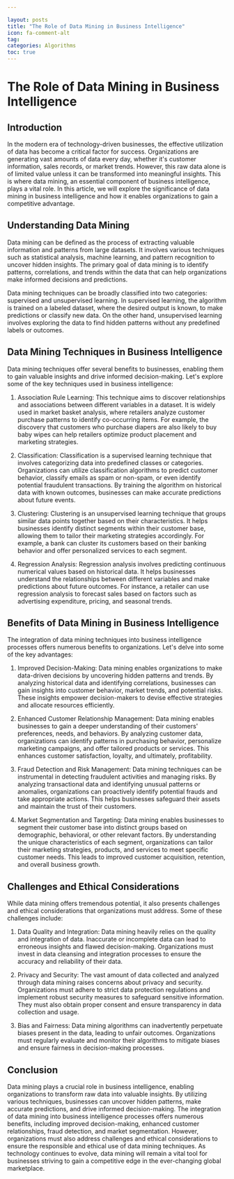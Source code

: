 ```yaml
---

layout: posts
title: "The Role of Data Mining in Business Intelligence"
icon: fa-comment-alt
tag:      
categories: Algorithms
toc: true
---
```




# The Role of Data Mining in Business Intelligence

## Introduction

In the modern era of technology-driven businesses, the effective utilization of data has become a critical factor for success. Organizations are generating vast amounts of data every day, whether it's customer information, sales records, or market trends. However, this raw data alone is of limited value unless it can be transformed into meaningful insights. This is where data mining, an essential component of business intelligence, plays a vital role. In this article, we will explore the significance of data mining in business intelligence and how it enables organizations to gain a competitive advantage.

## Understanding Data Mining

Data mining can be defined as the process of extracting valuable information and patterns from large datasets. It involves various techniques such as statistical analysis, machine learning, and pattern recognition to uncover hidden insights. The primary goal of data mining is to identify patterns, correlations, and trends within the data that can help organizations make informed decisions and predictions.

Data mining techniques can be broadly classified into two categories: supervised and unsupervised learning. In supervised learning, the algorithm is trained on a labeled dataset, where the desired output is known, to make predictions or classify new data. On the other hand, unsupervised learning involves exploring the data to find hidden patterns without any predefined labels or outcomes.

## Data Mining Techniques in Business Intelligence

Data mining techniques offer several benefits to businesses, enabling them to gain valuable insights and drive informed decision-making. Let's explore some of the key techniques used in business intelligence:

1. Association Rule Learning: This technique aims to discover relationships and associations between different variables in a dataset. It is widely used in market basket analysis, where retailers analyze customer purchase patterns to identify co-occurring items. For example, the discovery that customers who purchase diapers are also likely to buy baby wipes can help retailers optimize product placement and marketing strategies.

2. Classification: Classification is a supervised learning technique that involves categorizing data into predefined classes or categories. Organizations can utilize classification algorithms to predict customer behavior, classify emails as spam or non-spam, or even identify potential fraudulent transactions. By training the algorithm on historical data with known outcomes, businesses can make accurate predictions about future events.

3. Clustering: Clustering is an unsupervised learning technique that groups similar data points together based on their characteristics. It helps businesses identify distinct segments within their customer base, allowing them to tailor their marketing strategies accordingly. For example, a bank can cluster its customers based on their banking behavior and offer personalized services to each segment.

4. Regression Analysis: Regression analysis involves predicting continuous numerical values based on historical data. It helps businesses understand the relationships between different variables and make predictions about future outcomes. For instance, a retailer can use regression analysis to forecast sales based on factors such as advertising expenditure, pricing, and seasonal trends.

## Benefits of Data Mining in Business Intelligence

The integration of data mining techniques into business intelligence processes offers numerous benefits to organizations. Let's delve into some of the key advantages:

1. Improved Decision-Making: Data mining enables organizations to make data-driven decisions by uncovering hidden patterns and trends. By analyzing historical data and identifying correlations, businesses can gain insights into customer behavior, market trends, and potential risks. These insights empower decision-makers to devise effective strategies and allocate resources efficiently.

2. Enhanced Customer Relationship Management: Data mining enables businesses to gain a deeper understanding of their customers' preferences, needs, and behaviors. By analyzing customer data, organizations can identify patterns in purchasing behavior, personalize marketing campaigns, and offer tailored products or services. This enhances customer satisfaction, loyalty, and ultimately, profitability.

3. Fraud Detection and Risk Management: Data mining techniques can be instrumental in detecting fraudulent activities and managing risks. By analyzing transactional data and identifying unusual patterns or anomalies, organizations can proactively identify potential frauds and take appropriate actions. This helps businesses safeguard their assets and maintain the trust of their customers.

4. Market Segmentation and Targeting: Data mining enables businesses to segment their customer base into distinct groups based on demographic, behavioral, or other relevant factors. By understanding the unique characteristics of each segment, organizations can tailor their marketing strategies, products, and services to meet specific customer needs. This leads to improved customer acquisition, retention, and overall business growth.

## Challenges and Ethical Considerations

While data mining offers tremendous potential, it also presents challenges and ethical considerations that organizations must address. Some of these challenges include:

1. Data Quality and Integration: Data mining heavily relies on the quality and integration of data. Inaccurate or incomplete data can lead to erroneous insights and flawed decision-making. Organizations must invest in data cleansing and integration processes to ensure the accuracy and reliability of their data.

2. Privacy and Security: The vast amount of data collected and analyzed through data mining raises concerns about privacy and security. Organizations must adhere to strict data protection regulations and implement robust security measures to safeguard sensitive information. They must also obtain proper consent and ensure transparency in data collection and usage.

3. Bias and Fairness: Data mining algorithms can inadvertently perpetuate biases present in the data, leading to unfair outcomes. Organizations must regularly evaluate and monitor their algorithms to mitigate biases and ensure fairness in decision-making processes.

## Conclusion

Data mining plays a crucial role in business intelligence, enabling organizations to transform raw data into valuable insights. By utilizing various techniques, businesses can uncover hidden patterns, make accurate predictions, and drive informed decision-making. The integration of data mining into business intelligence processes offers numerous benefits, including improved decision-making, enhanced customer relationships, fraud detection, and market segmentation. However, organizations must also address challenges and ethical considerations to ensure the responsible and ethical use of data mining techniques. As technology continues to evolve, data mining will remain a vital tool for businesses striving to gain a competitive edge in the ever-changing global marketplace.